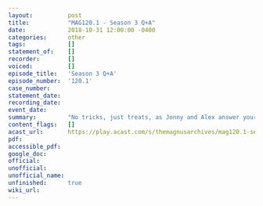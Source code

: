 ```yaml
---
layout:          post
title:           "MAG120.1 - Season 3 Q+A"
date:            2018-10-31 12:00:00 -0400
categories:      other
tags:            []
statement_of:    []
recorder:        []
voiced:          []
episode_title:   'Season 3 Q+A'
episode_number:  '120.1'
case_number:     
statement_date:  
recording_date:  
event_date:      
summary:         "No tricks, just treats, as Jonny and Alex answer your questions about The Magnus Archives and Season 3!"
content_flags:   []
acast_url:       https://play.acast.com/s/themagnusarchives/mag120.1-season3q-a
pdf:             
accessible_pdf:  
google_doc:      
official:        
unofficial:      
unofficial_name: 
unfinished:      true
wiki_url:        
---
```


